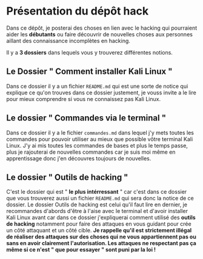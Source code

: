 # Présentation du dépôt __hack__
Dans ce dépôt, je posterai des choses en lien avec le hacking qui pourraient aider les __débutants__ ou faire découvrir de nouvelles choses aux personnes aillant des connaissance incomplètes en hacking.

Il y a __3 dossiers__ dans lequels vous y trouverez différentes notions.

## Le Dossier " Comment installer Kali Linux " 
Dans ce dossier il y a un fichier `README.md` qui est une sorte de notice qui explique ce qu'on trouves dans ce dossier justement, je vouss invite a le lire pour mieux comprendre si vous ne connaissez pas Kali Linux.
## Le dossier " Commandes via le terminal "
Dans ce dossier il y a le fichier `commandes.md` dans lequel j'y mets toutes les commandes pour pouvoir utiliser au mieux que possible vôtre terminal Kali Linux.
J'y ai mis toutes les commandes de bases et plus le temps passe, plus je rajouterai de nouvelles commandes car je suis moi même en apprentissage donc j'en découvres toujours de nouvelles.
## Le dossier " Outils de hacking "
C'est le dossier qui est " __le plus intérressant__ " car c'est dans ce dossier que vous trouverez aussi un fichier `README.md` qui sera donc la notice de ce dossier.
Le dossier Outils de hacking est celui qu'il faut lire en dernier, je recommandes d'abords d'être à l'aise avec le terminal et d'avoir installer Kali Linux avant car dans ce dossier j'expliquerai comment utilisé des __outils de hacking__ notamment pour faire des attaques en vous guidant pour crée un côté attaquant et un côté cible.
__Je rappelle qu'il est strictement illégal de réaliser des attaques sur des choses qui ne vous appartiennent pas ou sans en avoir clairement l'autorisation. Les attaques ne respectant pas ça même si ce n'est " que pour essayer " sont puni par la loi !__

